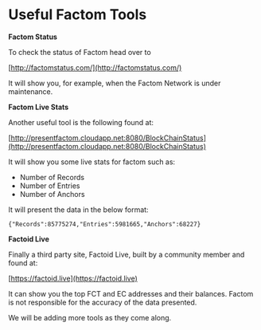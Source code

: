 # Useful Factom Tools

**Factom Status**

To check the status of Factom head over to 

[http://factomstatus.com/](http://factomstatus.com/)

It will show you, for example, when the Factom Network is under maintenance.

**Factom Live Stats**

Another useful tool is the following found at:

[http://presentfactom.cloudapp.net:8080/BlockChainStatus](http://presentfactom.cloudapp.net:8080/BlockChainStatus)

It will show you some live stats for factom such as:

* Number of Records
* Number of Entries
* Number of Anchors

It will present the data in the below format:
 
`{"Records":85775274,"Entries":5981665,"Anchors":68227}` 

**Factoid Live**

Finally a third party site, Factoid Live, built by a community member and found at:
 
[https://factoid.live](https://factoid.live)

It can show you the top FCT and EC addresses and their balances. Factom is not responsible for the accuracy of the data presented.

<aside class="success">
We will be adding more tools as they come along.
</aside>